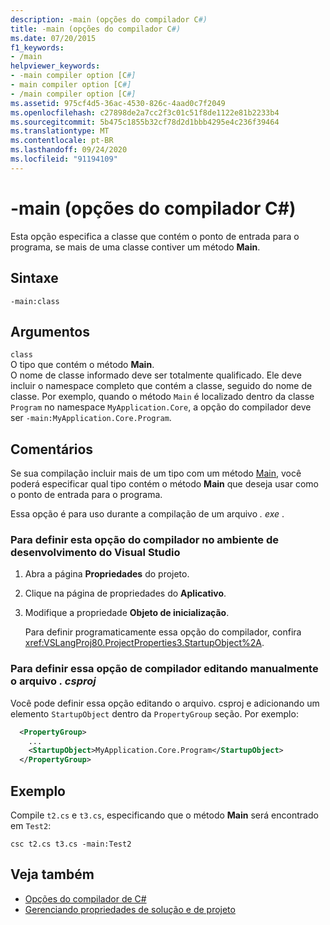 ```yaml
---
description: -main (opções do compilador C#)
title: -main (opções do compilador C#)
ms.date: 07/20/2015
f1_keywords:
- /main
helpviewer_keywords:
- -main compiler option [C#]
- main compiler option [C#]
- /main compiler option [C#]
ms.assetid: 975cf4d5-36ac-4530-826c-4aad0c7f2049
ms.openlocfilehash: c27898de2a7cc2f3c01c51f8de1122e81b2233b4
ms.sourcegitcommit: 5b475c1855b32cf78d2d1bbb4295e4c236f39464
ms.translationtype: MT
ms.contentlocale: pt-BR
ms.lasthandoff: 09/24/2020
ms.locfileid: "91194109"
---
```

# <a name="-main-c-compiler-options"></a>-main (opções do compilador C#)

Esta opção especifica a classe que contém o ponto de entrada para o programa, se mais de uma classe contiver um método **Main**.

## <a name="syntax"></a>Sintaxe

```console
-main:class
```

## <a name="arguments"></a>Argumentos

 `class`  
 O tipo que contém o método **Main**.  
 O nome de classe informado deve ser totalmente qualificado. Ele deve incluir o namespace completo que contém a classe, seguido do nome de classe. Por exemplo, quando o método `Main` é localizado dentro da classe `Program` no namespace `MyApplication.Core`, a opção do compilador deve ser `-main:MyApplication.Core.Program`.

## <a name="remarks"></a>Comentários

Se sua compilação incluir mais de um tipo com um método [Main](../../programming-guide/main-and-command-args/index.md), você poderá especificar qual tipo contém o método **Main** que deseja usar como o ponto de entrada para o programa.

Essa opção é para uso durante a compilação de um arquivo *. exe* .

### <a name="to-set-this-compiler-option-in-the-visual-studio-development-environment"></a>Para definir esta opção do compilador no ambiente de desenvolvimento do Visual Studio

1. Abra a página **Propriedades** do projeto.

2. Clique na página de propriedades do **Aplicativo**.

3. Modifique a propriedade **Objeto de inicialização**.

    Para definir programaticamente essa opção do compilador, confira <xref:VSLangProj80.ProjectProperties3.StartupObject%2A>.

### <a name="to-set-this-compiler-option-by-manually-editing-the-csproj-file"></a>Para definir essa opção de compilador editando manualmente o arquivo *. csproj*

Você pode definir essa opção editando o arquivo. csproj e adicionando um elemento `StartupObject` dentro da `PropertyGroup` seção. Por exemplo:

```xml
  <PropertyGroup>
    ...
    <StartupObject>MyApplication.Core.Program</StartupObject>
  </PropertyGroup>
```

## <a name="example"></a>Exemplo

Compile `t2.cs` e `t3.cs`, especificando que o método **Main** será encontrado em `Test2`:

```console
csc t2.cs t3.cs -main:Test2
```

## <a name="see-also"></a>Veja também

- [Opções do compilador de C#](./index.md)
- [Gerenciando propriedades de solução e de projeto](/visualstudio/ide/managing-project-and-solution-properties)
